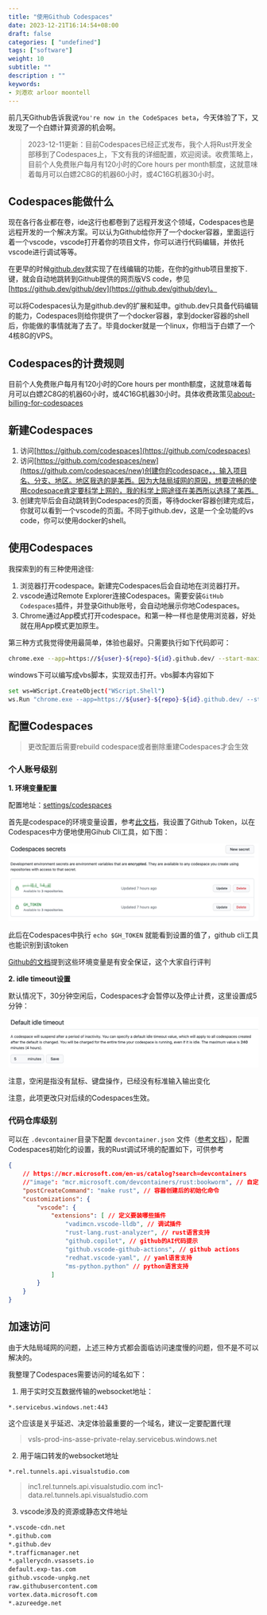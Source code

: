 ```yaml
---
title: "使用Github Codespaces"
date: 2023-12-21T16:14:54+08:00
draft: false
categories: [ "undefined"]
tags: ["software"]
weight: 10
subtitle: ""
description : ""
keywords:
- 刘港欢 arloor moontell
---
```


前几天Github告诉我说`You're now in the CodeSpaces beta`，今天体验了下，又发现了一个白嫖计算资源的机会啊。

> 2023-12-11更新：目前Codespaces已经正式发布，我个人将Rust开发全部移到了Codespaces上，下文有我的详细配置，欢迎阅读。收费策略上，目前个人免费账户每月有120小时的Core hours per month额度，这就意味着每月可以白嫖2C8G的机器60小时，或4C16G机器30小时。
<!--more-->

## Codespaces能做什么

现在各行各业都在卷，ide这行也都卷到了远程开发这个领域，Codespaces也是远程开发的一个解决方案。可以认为Github给你开了一个docker容器，里面运行着一个vscode，vscode打开着你的项目文件，你可以进行代码编辑，并依托vscode进行调试等等。

在更早的时候[github.dev](https://github.dev/)就实现了在线编辑的功能，在你的github项目里按下`.`键，就会自动地跳转到Github提供的网页版VS code，参见[https://github.dev/github/dev](https://github.dev/github/dev)。

可以将Codespaces认为是github.dev的扩展和延申。github.dev只具备代码编辑的能力，Codespaces则给你提供了一个docker容器，拿到docker容器的shell后，你能做的事情就海了去了。毕竟docker就是一个linux，你相当于白嫖了一个4核8G的VPS。

## Codespaces的计费规则

目前个人免费账户每月有120小时的Core hours per month额度，这就意味着每月可以白嫖2C8G的机器60小时，或4C16G机器30小时。具体收费政策见[about-billing-for-codespaces](https://docs.github.com/en/billing/managing-billing-for-github-codespaces/about-billing-for-codespaces)


## 新建Codespaces

1. 访问[https://github.com/codespaces](https://github.com/codespaces)
2. 访问[https://github.com/codespaces/new](https://github.com/codespaces/new)创建你的codespace，，输入项目名、分支、地区。地区我选的是美西。因为大陆局域网的原因，想要流畅的使用codespace肯定要科学上网的，我的科学上网途径在美西所以选择了美西。
3. 创建完毕后会自动跳转到Codespaces的页面，等待docker容器创建完成后，你就可以看到一个vscode的页面。不同于github.dev，这是一个全功能的vs code，你可以使用docker的shell。

## 使用Codespaces

我探索到的有三种使用途径:

1. 浏览器打开codespace。新建完Codespaces后会自动地在浏览器打开。
2. vscode通过Remote Explorer连接Codespaces。需要安装`GitHub Codespaces`插件，并登录Github账号，会自动地展示你地Codespaces。
3. Chrome通过App模式打开codespace。和第一种一样也是使用浏览器，好处就在用App模式更加原生。

第三种方式我觉得使用最简单，体验也最好。只需要执行如下代码即可：

```bash
chrome.exe --app=https://${user}-${repo}-${id}.github.dev/ --start-maximized
```

windows下可以编写成vbs脚本，实现双击打开。vbs脚本内容如下

```bash
set ws=WScript.CreateObject("WScript.Shell")
ws.Run "chrome.exe --app=https://${user}-${repo}-${id}.github.dev/ --start-maximized",0
```

## 配置Codespaces

> 更改配置后需要rebuild codespace或者删除重建Codespaces才会生效

### 个人账号级别

**1. 环境变量配置**

配置地址：[settings/codespaces](https://github.com/settings/codespaces)

首先是codespace的环境变量设置，参考[此文档](https://docs.github.com/zh/enterprise-cloud@latest/codespaces/managing-your-codespaces/managing-your-account-specific-secrets-for-github-codespaces)，我设置了Github Token，以在Codespaces中方便地使用Gihub Cli工具，如下图：

![Alt text](/img/codespaces-env-setting.png)

此后在Codespaces中执行 `echo $GH_TOKEN` 就能看到设置的值了，github cli工具也能识别到该token

[Github的文档](https://docs.github.com/zh/enterprise-cloud@latest/codespaces/reference/security-in-github-codespaces)提到这些环境变量是有安全保证，这个大家自行评判

**2. idle timeout设置**

默认情况下，30分钟空闲后，Codespaces才会暂停以及停止计费，这里设置成5分钟：

![Alt text](/img/codespaces-idle-timeout-setting.png)

注意，空闲是指没有鼠标、键盘操作，已经没有标准输入输出变化

注意，此项更改只对后续的Codespaces生效。

### 代码仓库级别

可以在 `.devcontainer`目录下配置 `devcontainer.json` 文件（[参考文档](https://containers.dev/implementors/json_reference/#_devcontainerjson-properties)），配置Codespaces初始化的设置，我的Rust调试环境的配置如下，可供参考

```json
{
    // https://mcr.microsoft.com/en-us/catalog?search=devcontainers
    //"image": "mcr.microsoft.com/devcontainers/rust:bookworm", // 自定义镜像
    "postCreateCommand": "make rust", // 容器创建后的初始化命令
    "customizations": {
        "vscode": {
            "extensions": [ // 定义要装哪些插件
                "vadimcn.vscode-lldb", // 调试插件
                "rust-lang.rust-analyzer", // rust语言支持
                "github.copilot", // github的AI代码提示
                "github.vscode-github-actions", // github actions
                "redhat.vscode-yaml", // yaml语言支持
                "ms-python.python" // python语言支持
            ]
        }
    }
}
```

## 加速访问

由于大陆局域网的问题，上述三种方式都会面临访问速度慢的问题，但不是不可以解决的。

我整理了Codespaces需要访问的域名如下：

1. 用于实时交互数据传输的websocket地址：

```plaintext
*.servicebus.windows.net:443
```

这个应该是关乎延迟、决定体验最重要的一个域名，建议一定要配置代理

> vsls-prod-ins-asse-private-relay.servicebus.windows.net

2. 用于端口转发的websocket地址

```text
*.rel.tunnels.api.visualstudio.com
```

> inc1.rel.tunnels.api.visualstudio.com
> inc1-data.rel.tunnels.api.visualstudio.com

3. vscode涉及的资源或静态文件地址

```bash
*.vscode-cdn.net
*.github.com
*.github.dev
*.trafficmanager.net
*.gallerycdn.vsassets.io
default.exp-tas.com
github.vscode-unpkg.net
raw.githubusercontent.com
vortex.data.microsoft.com
*.azureedge.net
```